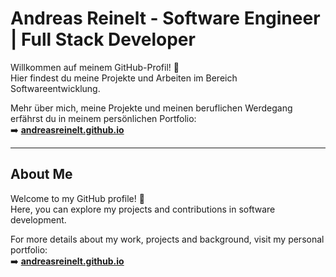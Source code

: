 # Andreas Reinelt - Software Engineer | Full Stack Developer

Willkommen auf meinem GitHub-Profil! 👋  
Hier findest du meine Projekte und Arbeiten im Bereich Softwareentwicklung.

Mehr über mich, meine Projekte und meinen beruflichen Werdegang erfährst du in meinem persönlichen Portfolio:  
➡️ **[andreasreinelt.github.io](https://andreasreinelt.github.io)**  

---

## About Me

Welcome to my GitHub profile! 👋  
Here, you can explore my projects and contributions in software development.

For more details about my work, projects and background, visit my personal portfolio:  
➡️ **[andreasreinelt.github.io](https://andreasreinelt.github.io)**  

